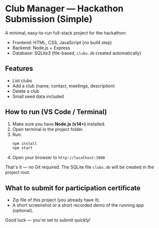 # Club Manager — Hackathon Submission (Simple)

A minimal, easy-to-run full-stack project for the hackathon:
- Frontend: HTML, CSS, JavaScript (no build step)
- Backend: Node.js + Express
- Database: SQLite3 (file-based, `clubs.db` created automatically)

## Features
- List clubs
- Add a club (name, contact, meetings, description)
- Delete a club
- Small seed data included

## How to run (VS Code / Terminal)
1. Make sure you have **Node.js (v14+)** installed.
2. Open terminal in the project folder.
3. Run:
   ```bash
   npm install
   npm start
   ```
4. Open your browser to `http://localhost:3000`

That's it — no Git required. The SQLite file `clubs.db` will be created in the project root.

## What to submit for participation certificate
- Zip file of this project (you already have it).
- A short screenshot or a short recorded demo of the running app (optional).

Good luck — you're set to submit quickly!